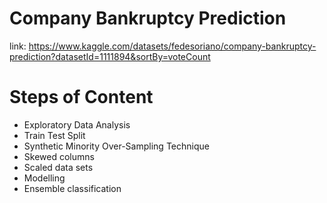 # Company Bankruptcy Prediction
 link: https://www.kaggle.com/datasets/fedesoriano/company-bankruptcy-prediction?datasetId=1111894&sortBy=voteCount
 
# Steps of Content
* Exploratory Data Analysis
* Train Test Split
* Synthetic Minority Over-Sampling Technique
* Skewed columns
* Scaled data sets
* Modelling
* Ensemble classification
